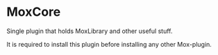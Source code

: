 # MoxCore
Single plugin that holds MoxLibrary and other useful stuff.

It is required to install this plugin before installing any other Mox-plugin.
